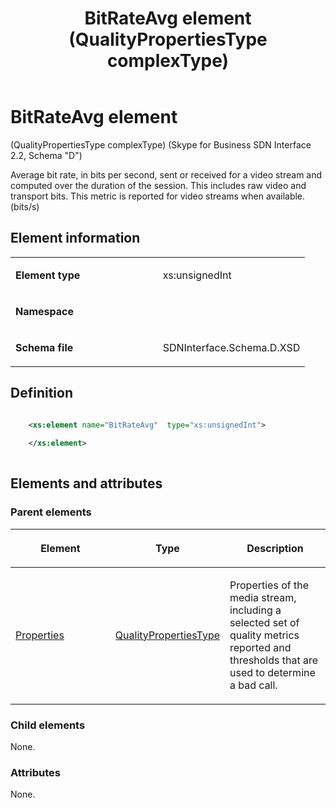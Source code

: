 ﻿---
title: BitRateAvg element (QualityPropertiesType complexType) 
TOCTitle: BitRateAvg element
ms:assetid: 3a632c93-613c-f9ee-c30c-9ddf1e2b6711
ms:mtpsurl: https://msdn.microsoft.com/library/Mt149431(v=office.16)
ms:contentKeyID: 65855380
ms.date: 08/24/2015
mtps_version: v=office.16
dev_langs:
- xml
---

# BitRateAvg element 

(QualityPropertiesType complexType) (Skype for Business SDN Interface 2.2, Schema "D")

Average bit rate, in bits per second, sent or received for a video stream and computed over the duration of the session. This includes raw video and transport bits. This metric is reported for video streams when available. (bits/s)

## Element information

<table>
<colgroup>
<col style="width: 50%" />
<col style="width: 50%" />
</colgroup>
<tbody>
<tr class="odd">
<td><p><strong>Element type</strong></p></td>
<td><p>xs:unsignedInt</p></td>
</tr>
<tr class="even">
<td><p><strong>Namespace</strong></p></td>
<td><p></p></td>
</tr>
<tr class="odd">
<td><p><strong>Schema file</strong></p></td>
<td><p>SDNInterface.Schema.D.XSD</p></td>
</tr>
</tbody>
</table>


## Definition

```xml

    <xs:element name="BitRateAvg"  type="xs:unsignedInt">
    
    </xs:element>
  
```

## Elements and attributes

### Parent elements

<table>
<colgroup>
<col style="width: 33%" />
<col style="width: 33%" />
<col style="width: 33%" />
</colgroup>
<thead>
<tr class="header">
<th><p>Element</p></th>
<th><p>Type</p></th>
<th><p>Description</p></th>
</tr>
</thead>
<tbody>
<tr class="odd">
<td><p><a href="properties-element-qualitytype-complextype-skype-for-business-sdn-interface-2-2-schema-d.md">Properties</a></p></td>
<td><p><a href="qualitypropertiestype-complextype-skype-for-business-sdn-interface-2-2-schema-d.md">QualityPropertiesType</a></p></td>
<td><p>Properties of the media stream, including a selected set of quality metrics reported and thresholds that are used to determine a bad call.</p></td>
</tr>
</tbody>
</table>


### Child elements

None.

### Attributes

None.

